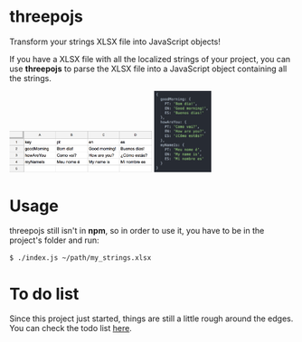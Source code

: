 # threepojs
Transform your strings XLSX file into JavaScript objects!

If you have a XLSX file with all the localized strings of your project, you can use **threepojs** to parse the XLSX file into a JavaScript object containing all the strings.

<img src = https://github.com/FrankKair/threepojs/blob/master/assets/xlsx_img.png width="50%" height="50%"/>

<img src = https://github.com/FrankKair/threepojs/blob/master/assets/js_obj_img.png width="20%" height="20%"/>

# Usage

threepojs still isn't in **npm**, so in order to use it, you have to be in the project's folder and run:

    $ ./index.js ~/path/my_strings.xlsx

# To do list

Since this project just started, things are still a little rough around the edges. You can check the todo list [here](https://github.com/FrankKair/threepojs/issues).

